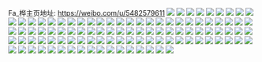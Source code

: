 Fa_桦主页地址: https://weibo.com/u/5482579611 
![](https://wx4.sinaimg.cn/mw2000/005Z2lppgy1h9cz5swo96j32c03401l0.jpg) 
![](https://wx4.sinaimg.cn/mw2000/005Z2lppgy1h9cz5u59owj32c03404qr.jpg) 
![](https://wx4.sinaimg.cn/mw2000/005Z2lppgy1h9cz5ur9udj316o1kwb29.jpg) 
![](https://wx4.sinaimg.cn/mw2000/005Z2lppgy1h9cz5q2825j31ho1zke81.jpg) 
![](https://wx4.sinaimg.cn/mw2000/005Z2lppgy1h94ss685k0j316o1kwqrc.jpg) 
![](https://wx4.sinaimg.cn/mw2000/005Z2lppgy1h94ss5munaj32c03404qq.jpg) 
![](https://wx4.sinaimg.cn/mw2000/005Z2lppgy1h94ss6ujk9j32c0340x6p.jpg) 
![](https://wx4.sinaimg.cn/mw2000/005Z2lppgy1h88hlbzra8j316o1kwb29.jpg) 
![](https://wx4.sinaimg.cn/mw2000/005Z2lppgy1h88hln9upzj32c0340u0z.jpg) 
![](https://wx4.sinaimg.cn/mw2000/005Z2lppgy1h88hlslk94j32c03401l0.jpg) 
![](https://wx4.sinaimg.cn/mw2000/005Z2lppgy1h88hmphyymj32c03407wj.jpg) 
![](https://wx4.sinaimg.cn/mw2000/005Z2lppgy1h88hmmmhh7j32c0340qv6.jpg) 
![](https://wx4.sinaimg.cn/mw2000/005Z2lppgy1h88hly7rx5j32c03407wj.jpg) 
![](https://wx4.sinaimg.cn/mw2000/005Z2lppgy1h88hl9t0t8j32c0340e83.jpg) 
![](https://wx4.sinaimg.cn/mw2000/005Z2lppgy1h88hm4uidlj32c03407wj.jpg) 
![](https://wx4.sinaimg.cn/mw2000/005Z2lppgy1h86zvq953kj32082obx6q.jpg) 
![](https://wx4.sinaimg.cn/mw2000/005Z2lppgy1h86zw2ijbhj32c0340x6q.jpg) 
![](https://wx4.sinaimg.cn/mw2000/005Z2lppgy1h86zvtc1kxj32c0340qv7.jpg) 
![](https://wx4.sinaimg.cn/mw2000/005Z2lppgy1h86zvr9qjsj316o1kw1kx.jpg) 
![](https://wx4.sinaimg.cn/mw2000/005Z2lppgy1h86zvzp4e8j32c03404qs.jpg) 
![](https://wx4.sinaimg.cn/mw2000/005Z2lppgy1h86zw3sy66j327q2yb1kz.jpg) 
![](https://wx4.sinaimg.cn/mw2000/005Z2lppgy1h86zw4zenyj30r810b7l9.jpg) 
![](https://wx4.sinaimg.cn/mw2000/005Z2lppgy1h86zw185cpj32c03404qr.jpg) 
![](https://wx4.sinaimg.cn/mw2000/005Z2lppgy1h86zvw6r8vj32c0340u10.jpg) 
![](https://wx4.sinaimg.cn/mw2000/005Z2lppgy1h84zcq8sgrj32c0340b2b.jpg) 
![](https://wx4.sinaimg.cn/mw2000/005Z2lppgy1h84zem50isj32c0340x6q.jpg) 
![](https://wx4.sinaimg.cn/mw2000/005Z2lppgy1h84zct5e7tj32c03407wj.jpg) 
![](https://wx4.sinaimg.cn/mw2000/005Z2lppgy1h84zcypt09j32c0340kjn.jpg) 
![](https://wx4.sinaimg.cn/mw2000/005Z2lppgy1h84zeil9hqj32c0340npe.jpg) 
![](https://wx4.sinaimg.cn/mw2000/005Z2lppgy1h84zcvgt3uj32c03404qr.jpg) 
![](https://wx4.sinaimg.cn/mw2000/005Z2lppgy1h84zek1pdkj32c03401kz.jpg) 
![](https://wx4.sinaimg.cn/mw2000/005Z2lppgy1h84zd6kvdfj32c03407wj.jpg) 
![](https://wx4.sinaimg.cn/mw2000/005Z2lppgy1h84zcn35a0j32c0340b2b.jpg) 
![](https://wx4.sinaimg.cn/mw2000/005Z2lppgy1h84zegykoij32c0340npe.jpg) 
![](https://wx4.sinaimg.cn/mw2000/005Z2lppgy1h84zd4cjjsj316o1kw7wh.jpg) 
![](https://wx4.sinaimg.cn/mw2000/005Z2lppgy1h83tx0g0kxj31cn1sv4qp.jpg) 
![](https://wx4.sinaimg.cn/mw2000/005Z2lppgy1h83txadd1zj32c03401ky.jpg) 
![](https://wx4.sinaimg.cn/mw2000/005Z2lppgy1h83tx2funvj31ho1zkhdt.jpg) 
![](https://wx4.sinaimg.cn/mw2000/005Z2lppgy1h83twy6irsj32c0340x6q.jpg) 
![](https://wx4.sinaimg.cn/mw2000/005Z2lppgy1h83txddx96j324m2u5x6p.jpg) 
![](https://wx4.sinaimg.cn/mw2000/005Z2lppgy1h83tx5btjpj31ho1zkx6p.jpg) 
![](https://wx4.sinaimg.cn/mw2000/005Z2lppgy1h83tx8ihoyj31ho1zknpd.jpg) 
![](https://wx4.sinaimg.cn/mw2000/005Z2lppgy1h83txf45qcj32802yo4qq.jpg) 
![](https://wx4.sinaimg.cn/mw2000/005Z2lppgy1h83txsydogj32c0340b2a.jpg) 
![](https://wx4.sinaimg.cn/mw2000/005Z2lppgy1h7lddzq997j316e1kjb29.jpg) 
![](https://wx4.sinaimg.cn/mw2000/005Z2lppgy1h7lddz0x6oj31791lo7wh.jpg) 
![](https://wx4.sinaimg.cn/mw2000/005Z2lppgy1h74srqebkij32c0340qv7.jpg) 
![](https://wx4.sinaimg.cn/mw2000/005Z2lppgy1h74srv497jj32c03407gl.jpg) 
![](https://wx4.sinaimg.cn/mw2000/005Z2lppgy1h74srwrybkj32c0340e82.jpg) 
![](https://wx4.sinaimg.cn/mw2000/005Z2lppgy1h74srs8v8rj32c0340qv7.jpg) 
![](https://wx4.sinaimg.cn/mw2000/005Z2lppgy1h74srtufqcj32c03407hl.jpg) 
![](https://wx4.sinaimg.cn/mw2000/005Z2lppgy1h6hxfv08rjj316o1kw1hd.jpg) 
![](https://wx4.sinaimg.cn/mw2000/005Z2lppgy1h6hxhe8jyxj32c0340atf.jpg) 
![](https://wx4.sinaimg.cn/mw2000/005Z2lppgy1h6hxfub84ij323b2sfnpe.jpg) 
![](https://wx4.sinaimg.cn/mw2000/005Z2lppgy1h6hxg8qax5j32c0340ahm.jpg) 
![](https://wx4.sinaimg.cn/mw2000/005Z2lppgy1h6hxfhboxwj321n2q7khs.jpg) 
![](https://wx4.sinaimg.cn/mw2000/005Z2lppgy1h6hxfsci1zj31o02804i1.jpg) 
![](https://wx4.sinaimg.cn/mw2000/005Z2lppgy1h6hxfxh5kpj316o1kwe81.jpg) 
![](https://wx4.sinaimg.cn/mw2000/005Z2lppgy1h6hxg3h8enj31o02807jl.jpg) 
![](https://wx4.sinaimg.cn/mw2000/005Z2lppgy1h6hxg97zkcj30u0140wn1.jpg) 
![](https://wx4.sinaimg.cn/mw2000/005Z2lppgy1h6hxg0yfpxj32c0340u0z.jpg) 
![](https://wx4.sinaimg.cn/mw2000/005Z2lppgy1h6gaberp2ij30u0140wlo.jpg) 
![](https://wx4.sinaimg.cn/mw2000/005Z2lppgy1h6gafjkselj30u00u0dml.jpg) 
![](https://wx4.sinaimg.cn/mw2000/005Z2lppgy1h6gad1vqnpj30u0140myl.jpg) 
![](https://wx4.sinaimg.cn/mw2000/005Z2lppgy1h68u87q443j31ho1zkdpx.jpg) 
![](https://wx4.sinaimg.cn/mw2000/005Z2lppgy1h68ub1yg1uj30u0140adh.jpg) 
![](https://wx4.sinaimg.cn/mw2000/005Z2lppgy1h68ub1c474j30u01400ug.jpg) 
![](https://wx4.sinaimg.cn/mw2000/005Z2lppgy1h5i7aojc62j316o1kw1kx.jpg) 
![](https://wx4.sinaimg.cn/mw2000/005Z2lppgy1h5i7apis6gj31ho1zkqv5.jpg) 
![](https://wx4.sinaimg.cn/mw2000/005Z2lppgy1h5i7ar9k0lj31ho1zkhdt.jpg) 
![](https://wx4.sinaimg.cn/mw2000/005Z2lppgy1h5i7aqeeaoj31ho1zkqv5.jpg) 
![](https://wx4.sinaimg.cn/mw2000/005Z2lppgy1h56epvrxe0j32c0340b2b.jpg) 
![](https://wx4.sinaimg.cn/mw2000/005Z2lppgy1h56epykwy8j32c0340e83.jpg) 
![](https://wx4.sinaimg.cn/mw2000/005Z2lppgy1h56epq27y2j32c0340npf.jpg) 
![](https://wx4.sinaimg.cn/mw2000/005Z2lppgy1h56eq0q9xzj32c03404qr.jpg) 
![](https://wx4.sinaimg.cn/mw2000/005Z2lppgy1h56eq1xkeyj30pk0y3qd3.jpg) 
![](https://wx4.sinaimg.cn/mw2000/005Z2lppgy1h56eckopgmj31ho1zkb29.jpg) 
![](https://wx4.sinaimg.cn/mw2000/005Z2lppgy1h56eptq5uij32c0340qv6.jpg) 
![](https://wx4.sinaimg.cn/mw2000/005Z2lppgy1h56eq3tqtzj32c0340e82.jpg) 
![](https://wx4.sinaimg.cn/mw2000/005Z2lppgy1h56ecnwrodj31ho1zkhdt.jpg) 
![](https://wx4.sinaimg.cn/mw2000/005Z2lppgy1h4ha5q0cekj31ho1zke81.jpg) 
![](https://wx4.sinaimg.cn/mw2000/005Z2lppgy1h4ha5uzfjnj31ho1zkb29.jpg) 
![](https://wx4.sinaimg.cn/mw2000/005Z2lppgy1h4ha60srrhj31ho1zkb29.jpg) 
![](https://wx4.sinaimg.cn/mw2000/005Z2lppgy1h4ha5jpa6rj31ho1zke81.jpg) 
![](https://wx4.sinaimg.cn/mw2000/005Z2lppgy1h4ha6bxequj31ho1zke81.jpg) 
![](https://wx4.sinaimg.cn/mw2000/005Z2lppgy1h4ha65jwjuj31ho1zkb29.jpg) 
![](https://wx4.sinaimg.cn/mw2000/005Z2lppgy1h4ha8sxzy0j30mi0u0jz9.jpg) 
![](https://wx4.sinaimg.cn/mw2000/005Z2lppgy1h3zg1vq5puj31ho1zk4qp.jpg) 
![](https://wx4.sinaimg.cn/mw2000/005Z2lppgy1h3zg25fhrkj31ho1zkx6p.jpg) 
![](https://wx4.sinaimg.cn/mw2000/005Z2lppgy1h3zg1z1jqsj31ho1zk1ky.jpg) 
![](https://wx4.sinaimg.cn/mw2000/005Z2lppgy1h3zg2zwu0hj32c03404qt.jpg) 
![](https://wx4.sinaimg.cn/mw2000/005Z2lppgy1h3zg21cx2kj31ho1zk4qq.jpg) 
![](https://wx4.sinaimg.cn/mw2000/005Z2lppgy1h3zg2d1geyj32c0340e83.jpg) 
![](https://wx4.sinaimg.cn/mw2000/005Z2lppgy1h3zg3qah3zj32c0340b2d.jpg) 
![](https://wx4.sinaimg.cn/mw2000/005Z2lppgy1h3zg1p8ypzj31ho1zkhdt.jpg) 
![](https://wx4.sinaimg.cn/mw2000/005Z2lppgy1h3zg1rttxpj31ho1zkb29.jpg) 
![](https://wx4.sinaimg.cn/mw2000/005Z2lppgy1h3zg3la5n8j32c03407wl.jpg) 
![](https://wx4.sinaimg.cn/mw2000/005Z2lppgy1h3zg27ec1zj31ho1zkb29.jpg) 
![](https://wx4.sinaimg.cn/mw2000/005Z2lppgy1h3zg22jnq0j31ho1zk7wh.jpg) 
![](https://wx4.sinaimg.cn/mw2000/005Z2lppgy1h3zg3trzy8j32c0340kjo.jpg) 
![](https://wx4.sinaimg.cn/mw2000/005Z2lppgy1h3zg4a5w1xj31ho1zk4qp.jpg) 
